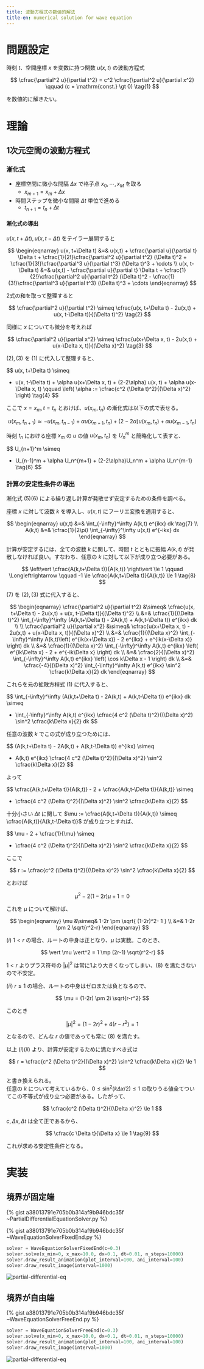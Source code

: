 ```yaml
---
title: 波動方程式の数値的解法
title-en: numerical solution for wave equation
---
```

# 問題設定

時刻 $t$、空間座標 $x$ を変数に持つ関数 $u(x,t)$ の波動方程式

$$
\cfrac{\partial^2 u}{\partial t^2} = c^2 \cfrac{\partial^2 u}{\partial x^2}
\qquad (c = \mathrm{const.} \gt 0)
\tag{1}
$$

を数値的に解きたい。


# 理論

## 1次元空間の波動方程式

### 漸化式

- 座標空間に微小な間隔 $\Delta x$ で格子点 $x_0, \cdots, x_M$ を取る
    - $x_{m+1} = x_m + \Delta x$
- 時間ステップを微小な間隔 $\Delta t$ 単位で進める
    - $t_{n+1} = t_n + \Delta t$

#### 漸化式の導出

$u(x, t+\Delta t), u(x, t-\Delta t)$ をテイラー展開すると

$$
\begin{eqnarray}
    u(x, t+\Delta t) &=&
    u(x,t) + \cfrac{\partial u}{\partial t} \Delta t
    + \cfrac{1}{2!}\cfrac{\partial^2 u}{\partial t^2} (\Delta t)^2
    + \cfrac{1}{3!}\cfrac{\partial^3 u}{\partial t^3} (\Delta t)^3
    + \cdots
    \\
    u(x, t-\Delta t) &=& u(x,t) - \cfrac{\partial u}{\partial t} \Delta t
    + \cfrac{1}{2!}\cfrac{\partial^2 u}{\partial t^2} (\Delta t)^2
    - \cfrac{1}{3!}\cfrac{\partial^3 u}{\partial t^3} (\Delta t)^3
    + \cdots
\end{eqnarray}
$$

2式の和を取って整理すると

$$
\cfrac{\partial^2 u}{\partial t^2} \simeq \cfrac{u(x, t+\Delta t) - 2u(x,t) + u(x, t-\Delta t)}{(\Delta t)^2}
\tag{2}
$$

同様に $x$ についても微分を考えれば

$$
\cfrac{\partial^2 u}{\partial x^2}
\simeq
\cfrac{u(x+\Delta x, t) - 2u(x,t) + u(x-\Delta x, t)}{(\Delta x)^2}
\tag{3}
$$

$(2),(3)$ を $(1)$ に代入して整理すると、

$$
u(x, t+\Delta t)
\simeq
- u(x, t-\Delta t) +
\alpha u(x+\Delta x, t) +
(2-2\alpha) u(x, t) +
\alpha u(x-\Delta x, t)
\qquad \left( \alpha := \cfrac{c^2 (\Delta t)^2}{(\Delta x)^2} \right)
\tag{4}
$$

ここで $x=x_m,\,t=t_n$ とおけば、$u(x_m, t_n)$ の漸化式は以下の式で表せる。

$$
u(x_m, t_{n+1})
\simeq
-u(x_m, t_{n-1}) +
\alpha u(x_{m+1},t_n) +
(2-2\alpha) u(x_m,t_n) +
\alpha u(x_{m-1},t_n)
\tag{5}
$$

時刻 $t_n$ における座標 $x_m$ の $u$ の値 $u(x_m, t_n)$ を $U_n^m$ と簡略化して表すと、

$$
U_{n+1}^m
\simeq
- U_{n-1}^m +
\alpha U_n^{m+1} +
(2-2\alpha)U_n^m +
\alpha U_n^{m-1}
\tag{6}
$$


### 計算の安定性条件の導出

漸化式 $(5)(6)$ による繰り返し計算が発散せず安定するための条件を調べる。

座標 $x$ に対して波数 $k$ を導入し、$u(x, t)$ にフーリエ変換を適用すると、

$$
\begin{eqnarray}
    u(x,t) &=& \int_{-\infty}^\infty A(k,t) e^{ikx} dk
    \tag{7}
    \\
    A(k,t) &=& \cfrac{1}{2\pi} \int_{-\infty}^\infty u(x,t) e^{-ikx} dx
\end{eqnarray}
$$

計算が安定するには、全ての波数 $k$ に関して、時間 $t$ とともに振幅 $A(k,t)$ が発散しなければ良い。すなわち、任意の $k$ に対して以下が成り立つ必要がある。

$$
\left\vert \cfrac{A(k,t+\Delta t)}{A(k,t)} \right\vert \le 1
\qquad \Longleftrightarrow \qquad
-1 \le \cfrac{A(k,t+\Delta t)}{A(k,t)} \le 1
\tag{8}
$$

$(7)$ を $(2),(3)$ 式に代入すると、

$$
\begin{eqnarray}
    \cfrac{\partial^2 u}{\partial t^2}
    &\simeq&
    \cfrac{u(x, t+\Delta t) - 2u(x,t) + u(x, t-\Delta t)}{(\Delta t)^2}
    \\ &=&
    \cfrac{1}{(\Delta t)^2}
    \int_{-\infty}^\infty (A(k,t+\Delta t) - 2A(k,t) + A(k,t-\Delta t)) e^{ikx} dk
    \\
    \\
    \cfrac{\partial^2 u}{\partial x^2}
    &\simeq&
    \cfrac{u(x+\Delta x, t) - 2u(x,t) + u(x-\Delta x, t)}{(\Delta x)^2}
    \\ &=&
    \cfrac{1}{(\Delta x)^2}
    \int_{-\infty}^\infty A(k,t)\left(
        e^{ik(x+\Delta x)} - 2 e^{ikx} + e^{ik(x-\Delta x)}
    \right) dk
    \\ &=&
    \cfrac{1}{(\Delta x)^2}
    \int_{-\infty}^\infty A(k,t) e^{ikx} \left(
        e^{ik\Delta x} - 2 + e^{-ik\Delta x}
    \right) dk
    \\ &=&
    \cfrac{2}{(\Delta x)^2}
    \int_{-\infty}^\infty A(k,t) e^{ikx} \left(
        \cos k\Delta x - 1
    \right) dk
    \\ &=&
    \cfrac{-4}{(\Delta x)^2}
    \int_{-\infty}^\infty A(k,t) e^{ikx} \sin^2 \cfrac{k\Delta x}{2} dk
\end{eqnarray}
$$

これらを元の拡散方程式 $(1)$ に代入すると、

$$
\int_{-\infty}^\infty (A(k,t+\Delta t) - 2A(k,t) + A(k,t-\Delta t)) e^{ikx} dk
\simeq
- \int_{-\infty}^\infty A(k,t) e^{ikx} \cfrac{4 c^2 (\Delta t)^2}{(\Delta x)^2} \sin^2 \cfrac{k\Delta x}{2} dk
$$

任意の波数 $k$ でこの式が成り立つためには、

$$
(A(k,t+\Delta t) - 2A(k,t) + A(k,t-\Delta t)) e^{ikx}
\simeq
- A(k,t) e^{ikx} \cfrac{4 c^2 (\Delta t)^2}{(\Delta x)^2} \sin^2 \cfrac{k\Delta x}{2}
$$

よって

$$
\cfrac{A(k,t+\Delta t)}{A(k,t)} - 2 + \cfrac{A(k,t-\Delta t)}{A(k,t)}
\simeq
- \cfrac{4 c^2 (\Delta t)^2}{(\Delta x)^2} \sin^2 \cfrac{k\Delta x}{2}
$$

十分小さい $\Delta t$ に関して $\mu := \cfrac{A(k,t+\Delta t)}{A(k,t)} \simeq \cfrac{A(k,t)}{A(k,t-\Delta t)}$ が成り立つとすれば、

$$
\mu - 2 + \cfrac{1}{\mu}
\simeq
- \cfrac{4 c^2 (\Delta t)^2}{(\Delta x)^2} \sin^2 \cfrac{k\Delta x}{2}
$$

ここで

$$
r := \cfrac{c^2 (\Delta t)^2}{(\Delta x)^2} \sin^2 \cfrac{k\Delta x}{2}
$$

とおけば

$$
\mu^2 - 2(1-2r)\mu + 1 = 0
$$

これを $\mu$ について解けば、

$$
\begin{eqnarray}
    \mu &\simeq& 1-2r
    \pm
    \sqrt{
        (1-2r)^2- 1
    }
    \\ &=&
    1-2r \pm 2 \sqrt{r^2-r}
\end{eqnarray}
$$

$(i)$ $1 \lt r$ の場合、ルートの中身は正となり、$\mu$ は実数。このとき、

$$
\vert \mu \vert^2 = 1 \mp (2r-1) \sqrt{r^2-r}
$$

$1\lt r$ よりプラス符号の $\vert \mu \vert^2$ は常に1より大きくなってしまい、$(8)$ を満たさないので不安定。

$(ii)$ $r \le 1$ の場合、ルートの中身はゼロまたは負となるので、

$$
\mu = (1-2r) \pm 2i \sqrt{r-r^2}
$$

このとき

$$
\vert \mu \vert^2 = (1-2r)^2 + 4(r-r^2) = 1
$$

となるので、どんな $r$ の値であっても常に $(8)$ を満たす。

以上 $(i)(ii)$ より、計算が安定するために満たすべき式は

$$
r = \cfrac{c^2 (\Delta t)^2}{(\Delta x)^2} \sin^2 \cfrac{k\Delta x}{2} \le 1
$$

と書き換えられる。  
任意の $k$ について考えているから、$0 \le \sin^2 (k\Delta x/2) \le 1$ の取りうる値全てついてこの不等式が成り立つ必要がある。したがって、

$$
\cfrac{c^2 (\Delta t)^2}{(\Delta x)^2} \le 1
$$

$c, \Delta x, \Delta t$ は全て正であるから、

$$
\cfrac{c \Delta t}{\Delta x} \le 1
\tag{9}
$$

これが求める安定性条件となる。


# 実装

## 境界が固定端

{% gist a38013791e705b0b314af9b946bdc35f ~PartialDifferentialEquationSolver.py %}

{% gist a38013791e705b0b314af9b946bdc35f ~WaveEquationSolverFixedEnd.py %}

```python
solver = WaveEquationSolverFixedEnd(c=0.3)
solver.solve(x_min=0, x_max=10.0, dx=0.1, dt=0.01, n_steps=10000)
solver.draw_result_animation(plot_interval=100, ani_interval=100)
solver.draw_result_image(interval=1000)
```

![partial-differential-eq](https://gist.github.com/assets/13412823/fbcdcf63-223b-489f-b7e3-7b93f98ae547)

## 境界が自由端

{% gist a38013791e705b0b314af9b946bdc35f ~WaveEquationSolverFreeEnd.py %}

```python
solver = WaveEquationSolverFreeEnd(c=0.3)
solver.solve(x_min=0, x_max=10.0, dx=0.1, dt=0.01, n_steps=10000)
solver.draw_result_animation(plot_interval=100, ani_interval=100)
solver.draw_result_image(interval=1000)
```

![partial-differential-eq](https://gist.github.com/assets/13412823/6bac4e92-b17c-4a88-872d-bb23185a54d6)


